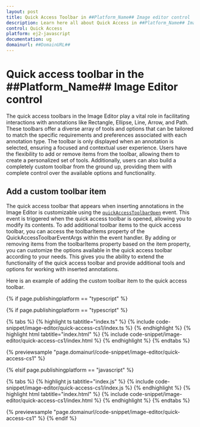 ```yaml
---
layout: post
title: Quick Access Toolbar in ##Platform_Name## Image editor control | Syncfusion
description: Learn here all about Quick Access in ##Platform_Name## Image editor control of Syncfusion Essential JS 2 and more.
control: Quick Access
platform: ej2-javascript
documentation: ug
domainurl: ##DomainURL##
---
```


# Quick access toolbar in the ##Platform_Name## Image Editor control

The quick access toolbars in the Image Editor play a vital role in facilitating interactions with annotations like Rectangle, Ellipse, Line, Arrow, and Path. These toolbars offer a diverse array of tools and options that can be tailored to match the specific requirements and preferences associated with each annotation type. The toolbar is only displayed when an annotation is selected, ensuring a focused and contextual user experience. Users have the flexibility to add or remove items from the toolbar, allowing them to create a personalized set of tools. Additionally, users can also build a completely custom toolbar from the ground up, providing them with complete control over the available options and functionality. 

## Add a custom toolbar item

The quick access toolbar that appears when inserting annotations in the Image Editor is customizable using the [`quickAccessToolbarOpen`](https://ej2.syncfusion.com/documentation/api/image-editor/#quickaccesstoolbaropen) event. This event is triggered when the quick access toolbar is opened, allowing you to modify its contents. To add additional toolbar items to the quick access toolbar, you can access the toolbarItems property of the QuickAccessToolbarEventArgs within the event handler. By adding or removing items from the toolbarItems property based on the item property, you can customize the options available in the quick access toolbar according to your needs. This gives you the ability to extend the functionality of the quick access toolbar and provide additional tools and options for working with inserted annotations. 

Here is an example of adding the custom toolbar item to the quick access toolbar.

{% if page.publishingplatform == "typescript" %}

{% if page.publishingplatform == "typescript" %}

{% tabs %}
{% highlight ts tabtitle="index.ts" %}
{% include code-snippet/image-editor/quick-access-cs1/index.ts %}
{% endhighlight %}
{% highlight html tabtitle="index.html" %}
{% include code-snippet/image-editor/quick-access-cs1/index.html %}
{% endhighlight %}
{% endtabs %}
        
{% previewsample "page.domainurl/code-snippet/image-editor/quick-access-cs1" %}

{% elsif page.publishingplatform == "javascript" %}

{% tabs %}
{% highlight js tabtitle="index.js" %}
{% include code-snippet/image-editor/quick-access-cs1/index.js %}
{% endhighlight %}
{% highlight html tabtitle="index.html" %}
{% include code-snippet/image-editor/quick-access-cs1/index.html %}
{% endhighlight %}
{% endtabs %}

{% previewsample "page.domainurl/code-snippet/image-editor/quick-access-cs1" %}
{% endif %}
